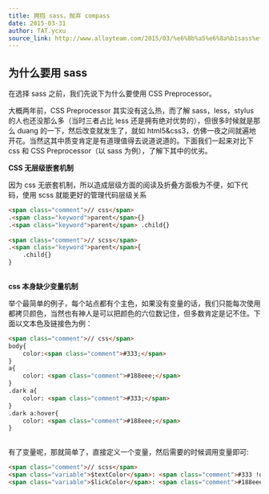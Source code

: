 ```yaml
---
title: 拥抱 sass，抛弃 compass
date: 2015-03-31
author: TAT.ycxu
source_link: http://www.alloyteam.com/2015/03/%e6%8b%a5%e6%8a%b1sass%ef%bc%8c%e6%8a%9b%e5%bc%83compass/
---
```


<!-- {% raw %} - for jekyll -->

## 为什么要用 sass

在选择 sass 之前，我们先说下为什么要使用 CSS Preprocessor。

大概两年前，CSS Preprocessor 其实没有这么热，而了解 sass，less，stylus 的人也还没那么多（当时三者占比 less 还是拥有绝对优势的），但很多时候就是那么 duang 的一下，然后改变就发生了，就如 html5&css3，仿佛一夜之间就遍地开花。当然这其中质变肯定是有道理值得去说道说道的。下面我们一起来对比下 css 和 CSS Preprocessor（以 sass 为例），了解下其中的优劣。

**CSS 无层级嵌套机制**

因为 css 无嵌套机制，所以造成层级方面的阅读及折叠方面极为不便，如下代码，使用 scss 就能更好的管理代码层级关系

```html
<span class="comment">// css</span>
.<span class="keyword">parent</span>{}
.<span class="keyword">parent</span> .child{}
 
<span class="comment">// scss</span>
.<span class="keyword">parent</span>{
    .child{}
}
 
```

**css 本身缺少变量机制**

举个最简单的例子，每个站点都有个主色，如果没有变量的话，我们只能每次使用都拷贝颜色，当然也有神人是可以把颜色的六位数记住，但多数肯定是记不住。下面以文本色及链接色为例：

```html
<span class="comment">// css</span>
body{
    color:<span class="comment">#333;</span>
}
a{
    color: <span class="comment">#188eee;</span>
}
.dark a{
    color: <span class="comment">#333;</span>
}
.dark a:hover{
    color: <span class="comment">#188eee;</span>
}
 
```

有了变量呢，那就简单了，直接定义一个变量，然后需要的时候调用变量即可:

```html
<span class="comment">// scss</span>
<span class="variable">$textColor</span>: <span class="comment">#333 !default;</span>
<span class="variable">$lickColor</span>: <span class="comment">#188eee !default;</span>
 
```


<!-- {% endraw %} - for jekyll -->